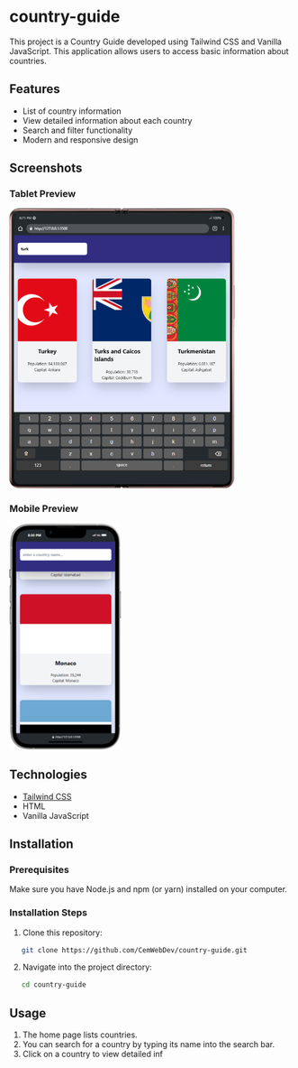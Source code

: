 # country-guide

This project is a Country Guide developed using Tailwind CSS and Vanilla JavaScript. This application allows users to access basic information about countries.

## Features

- List of country information
- View detailed information about each country
- Search and filter functionality
- Modern and responsive design

## Screenshots

### Tablet Preview

<img src='./design/tablet-design.png' width='400' height='auto'/>

### Mobile Preview

<img src='./design/mobile-design.png' width='auto' height='400'/>

## Technologies

- [Tailwind CSS](https://tailwindcss.com/)
- HTML
- Vanilla JavaScript

## Installation

### Prerequisites

Make sure you have Node.js and npm (or yarn) installed on your computer.

### Installation Steps

1. Clone this repository:

```bash
   git clone https://github.com/CemWebDev/country-guide.git
```

2. Navigate into the project directory:

```bash
   cd country-guide
```

## Usage

1. The home page lists countries.
2. You can search for a country by typing its name into the search bar.
3. Click on a country to view detailed inf
